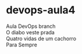 # devops-aula4
Aula DevOps branch <br>
O diabo veste prada <br>
Quatro vidas de um cachorro <br>
Para Sempre <br>
